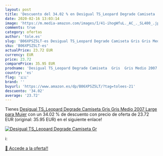 ```yaml
---
layout: post
title: 'Descuento del 34.02 % en Desigual TS_Leopard Degrade Camiseta  Gr'
date: 2020-02-16 13:03:14
image: 'https://m.media-amazon.com/images/I/41-ihogWfuL._AC_._SL400_.jpg'
comments: true
category: ofertas
author: 'tole.es'
slug: 'B06XPSZ5LT-es Desigual TS_Leopard Degrade Camiseta Gris Gris Medio 2007...'
sku: 'B06XPSZ5LT-es'
actualPrice: 23.72 EUR
currency: EUR
price: 23.72
comparePrice: 35.95 EUR
prodname: 'Desigual TS_Leopard Degrade Camiseta  Gris  Gris Medio 2007   Large para Mujer'
country: 'es'
flag: '🇪🇸'
brand: ''
buyurl: 'https://www.amazon.es/dp/B06XPSZ5LT/?tag=tolees-21'
descuento: '34.02'
average: '23.72'
---
```


Tienes [Desigual TS_Leopard Degrade Camiseta  Gris  Gris Medio 2007   Large para Mujer](https://www.amazon.es/dp/B06XPSZ5LT/?tag=tolees-21) con un 34.02 % de descuento con precio de oferta de 23.72 EUR (original: 35.95 EUR) en el siguiente enlace!

[![Desigual TS_Leopard Degrade Camiseta  Gr](https://m.media-amazon.com/images/I/41-ihogWfuL._AC_._SL400_.jpg)](https://www.amazon.es/dp/B06XPSZ5LT/?tag=tolees-21)

ℹ️:


[🛒 Accede a la oferta!!](https://www.amazon.es/dp/B06XPSZ5LT/?tag=tolees-21)
